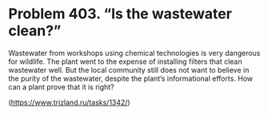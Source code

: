 # Problem 403. “Is the wastewater clean?”

Wastewater from workshops using chemical technologies is very dangerous for wildlife. The plant went to the expense of installing filters that clean wastewater well. But the local community still does not want to believe in the purity of the wastewater, despite the plant’s informational efforts. How can a plant prove that it is right?

(https://www.trizland.ru/tasks/1342/)